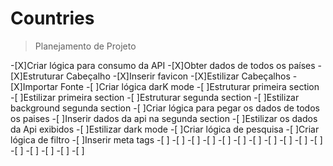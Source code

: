 # Countries





> Planejamento de Projeto 

-[X]Criar lógica para consumo da API
-[X]Obter dados de todos os países
-[X]Estruturar Cabeçalho
-[X]Inserir favicon
-[X]Estilizar Cabeçalhos
-[X]Importar Fonte
-[ ]Criar lógica darK mode
-[ ]Estruturar primeira section 
-[ ]Estilizar primeira section 
-[ ]Estruturar segunda section 
-[ ]Estilizar background segunda section 
-[ ]Criar lógica para pegar os dados de todos os paises
-[ ]Inserir dados da api na segunda section
-[ ]Estilizar os dados da Api exibidos
-[ ]Estilizar dark mode
-[ ]Criar lógica de pesquisa
-[ ]Criar lógica de filtro
-[ ]Inserir meta tags
-[ ]
-[ ]
-[ ]
-[ ]
-[ ]
-[ ]
-[ ]
-[ ]
-[ ]
-[ ]
-[ ]
-[ ]
-[ ]
-[ ]
-[ ]
-[ ]
